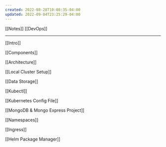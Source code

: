 ```yaml
---
created: 2022-08-28T10:08:35-04:00
updated: 2022-09-04T23:25:29-04:00
---
```

[[Notes]]
[[DevOps]]

---

[[Intro]]

[[Components]]

[[Architecture]]

[[Local Cluster Setup]]

[[Data Storage]]

[[Kubectl]]

[[Kubernetes Config File]]

[[MongoDB & Mongo Express Project]]

[[Namespaces]]

[[Ingress]]

[[Helm Package Manager]]